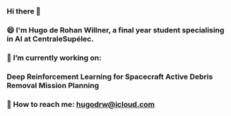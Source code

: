 ### Hi there 👋

### 😄 I'm Hugo de Rohan Willner, a final year student specialising in AI at CentraleSupélec.

### 🔭 I’m currently working on:
### Deep Reinforcement Learning for Spacecraft Active Debris Removal Mission Planning

### 💬 How to reach me: hugodrw@icloud.com


<!--
**hugodrw/hugodrw** is a ✨ _special_ ✨ repository because its `README.md` (this file) appears on your GitHub profile.

Here are some ideas to get you started:

- 🔭 I’m currently working on ...
- 🌱 I’m currently learning ...
- 👯 I’m looking to collaborate on ...
- 🤔 I’m looking for help with ...
- 💬 Ask me about ...
- 📫 How to reach me: ...
- 😄 Pronouns: ...
- ⚡ Fun fact: ...
-->
